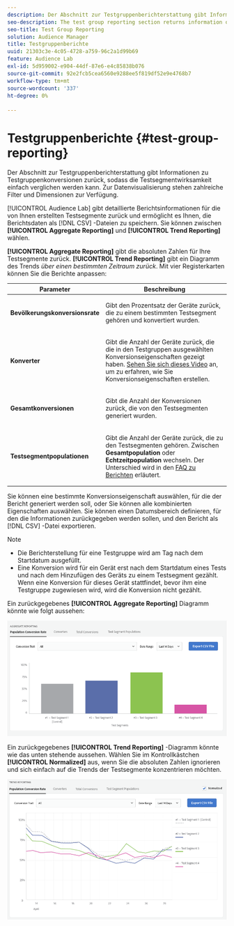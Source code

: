 ```yaml
---
description: Der Abschnitt zur Testgruppenberichterstattung gibt Informationen zu Testgruppenkonversionen zurück, sodass die Testsegmentwirksamkeit einfach verglichen werden kann. Zur Datenvisualisierung stehen zahlreiche Filter und Dimensionen zur Verfügung.
seo-description: The test group reporting section returns information on test group conversions, allowing an easy comparison of test segment efficacy. Numerous filters and dimensions are available for data visualization.
seo-title: Test Group Reporting
solution: Audience Manager
title: Testgruppenberichte
uuid: 21303c3e-4c05-4728-a759-96c2a1d99b69
feature: Audience Lab
exl-id: 5d959002-e904-44df-87e6-e4c85838b076
source-git-commit: 92e2fcb5cea6560e9288ee5f819df52e9e4768b7
workflow-type: tm+mt
source-wordcount: '337'
ht-degree: 0%

---
```


# Testgruppenberichte {#test-group-reporting}

Der Abschnitt zur Testgruppenberichterstattung gibt Informationen zu Testgruppenkonversionen zurück, sodass die Testsegmentwirksamkeit einfach verglichen werden kann. Zur Datenvisualisierung stehen zahlreiche Filter und Dimensionen zur Verfügung.

[!UICONTROL Audience Lab] gibt detaillierte Berichtsinformationen für die von Ihnen erstellten Testsegmente zurück und ermöglicht es Ihnen, die Berichtsdaten als [!DNL CSV] -Dateien zu speichern. Sie können zwischen **[!UICONTROL Aggregate Reporting]** und **[!UICONTROL Trend Reporting]** wählen.

**[!UICONTROL Aggregate Reporting]** gibt die absoluten Zahlen für Ihre Testsegmente zurück. **[!UICONTROL Trend Reporting]** gibt ein Diagramm des Trends *über einen bestimmten Zeitraum zurück*. Mit vier Registerkarten können Sie die Berichte anpassen:

<table id="table_446384AE9A36408A9C570CB7DB72C3D6"> 
 <thead> 
  <tr> 
   <th colname="col1" class="entry"> Parameter </th> 
   <th colname="col2" class="entry"> Beschreibung </th> 
  </tr> 
 </thead>
 <tbody> 
  <tr> 
   <td colname="col1"> <p> <b><span class="uicontrol"> Bevölkerungskonversionsrate</span></b> </p> </td> 
   <td colname="col2"> <p>Gibt den Prozentsatz der Geräte zurück, die zu einem bestimmten Testsegment gehören und konvertiert wurden. </p> </td> 
  </tr> 
  <tr> 
   <td colname="col1"> <p> <b><span class="uicontrol"> Konverter</span></b> </p> </td> 
   <td colname="col2"> <p>Gibt die Anzahl der Geräte zurück, die die in den Testgruppen ausgewählten Konversionseigenschaften gezeigt haben. <a href="https://helpx.adobe.com/audience-manager/kt/using/creating-conversion-traits-feature-video-use.html" format="https" scope="external"> Sehen Sie sich dieses Video</a> an, um zu erfahren, wie Sie Konversionseigenschaften erstellen. </p> </td> 
  </tr> 
  <tr> 
   <td colname="col1"> <p> <b><span class="uicontrol"> Gesamtkonversionen</span></b> </p> </td> 
   <td colname="col2"> <p>Gibt die Anzahl der Konversionen zurück, die von den Testsegmenten generiert wurden. </p> </td> 
  </tr> 
  <tr> 
   <td colname="col1"> <p> <b><span class="uicontrol"> Testsegmentpopulationen</span></b> </p> </td> 
   <td colname="col2"> <p>Gibt die Anzahl der Geräte zurück, die zu den Testsegmenten gehören. Zwischen <b><span class="uicontrol"> Gesamtpopulation</span></b> oder <b><span class="uicontrol"> Echtzeitpopulation</span></b> wechseln. Der Unterschied wird in den <a href="../../faq/faq-reporting.md"> FAQ zu Berichten</a> erläutert. </p> </td>
  </tr>
 </tbody>
</table>

Sie können eine bestimmte Konversionseigenschaft auswählen, für die der Bericht generiert werden soll, oder Sie können alle kombinierten Eigenschaften auswählen. Sie können einen Datumsbereich definieren, für den die Informationen zurückgegeben werden sollen, und den Bericht als [!DNL CSV] -Datei exportieren.

>[!NOTE]
>
>* Die Berichterstellung für eine Testgruppe wird am Tag nach dem Startdatum ausgefüllt.
>* Eine Konversion wird für ein Gerät erst nach dem Startdatum eines Tests und nach dem Hinzufügen des Geräts zu einem Testsegment gezählt. Wenn eine Konversion für dieses Gerät stattfindet, bevor ihm eine Testgruppe zugewiesen wird, wird die Konversion nicht gezählt.

Ein zurückgegebenes **[!UICONTROL Aggregate Reporting]** Diagramm könnte wie folgt aussehen:

![](assets/aggregate-reporting.PNG)

Ein zurückgegebenes **[!UICONTROL Trend Reporting]** -Diagramm könnte wie das unten stehende aussehen. Wählen Sie im Kontrollkästchen **[!UICONTROL Normalized]** aus, wenn Sie die absoluten Zahlen ignorieren und sich einfach auf die Trends der Testsegmente konzentrieren möchten.

![](assets/trend-reporting.PNG)
